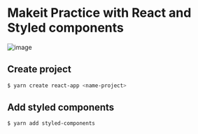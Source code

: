 <h1>Makeit Practice with React and Styled components</h1>

![image](https://user-images.githubusercontent.com/46570334/146104512-6787ceb8-5504-4496-9385-3dc1beae63a2.png)


## Create project

```sh
$ yarn create react-app <name-project>
```

## Add styled components

```sh
$ yarn add styled-components
```
